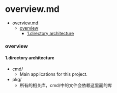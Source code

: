 # overview.md


<!-- @import "[TOC]" {cmd="toc" depthFrom=1 depthTo=6 orderedList=false} -->

<!-- code_chunk_output -->

- [overview.md](#overviewmd)
    - [overview](#overview)
      - [1.directory architecture](#1directory-architecture)

<!-- /code_chunk_output -->


### overview

#### 1.directory architecture

* cmd/
    * Main applications for this project.
* pkg/
    * 所有的相关库，cmd/中的文件会依赖这里面的库